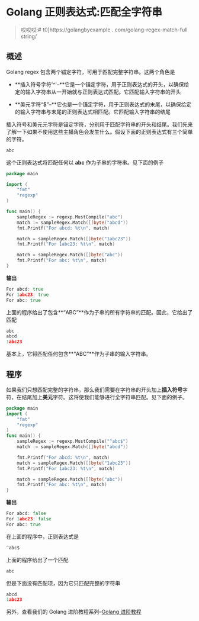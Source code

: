 # Golang 正则表达式:匹配全字符串

> 哎哎哎:# t0]https://golangbyexample . com/golang-regex-match-full string/

## **概述**

Golang regex 包含两个锚定字符，可用于匹配完整字符串。这两个角色是

*   **插入符号字符'^'–**它是一个锚定字符，用于正则表达式的开头，以确保给定的输入字符串从一开始就与正则表达式匹配。它匹配输入字符串的开头

*   **美元字符“$”–**它也是一个锚定字符，用于正则表达式的末尾，以确保给定的输入字符串与末尾的正则表达式相匹配。它匹配输入字符串的结尾

插入符号和美元元字符是锚定字符，分别用于匹配字符串的开头和结尾。我们先来了解一下如果不使用这些主播角色会发生什么。假设下面的正则表达式有三个简单的字符。

```go
abc
```

这个正则表达式将匹配任何以 **abc** 作为子串的字符串。见下面的例子

```go
package main

import (
    "fmt"
    "regexp"
)

func main() {
    sampleRegex := regexp.MustCompile("abc")
    match := sampleRegex.Match([]byte("abcd"))
    fmt.Printf("For abcd: %t\n", match)

    match = sampleRegex.Match([]byte("1abc23"))
    fmt.Printf("For 1abc23: %t\n", match)

    match = sampleRegex.Match([]byte("abc"))
    fmt.Printf("For abc: %t\n", match)
}
```

**输出**

```go
For abcd: true
For 1abc23: true
For abc: true
```

上面的程序给出了包含**“ABC”**作为子串的所有字符串的匹配。因此，它给出了匹配

```go
abc
abcd
1abc23
```

基本上，它将匹配任何包含**“ABC”**作为子串的输入字符串。

## **程序**

如果我们只想匹配完整的字符串，那么我们需要在字符串的开头加上**插入符号**字符，在结尾加上**美元**字符。这将使我们能够进行全字符串匹配。见下面的例子。

```go
package main
import (
    "fmt"
    "regexp"
)
func main() {
    sampleRegex := regexp.MustCompile("^abc$")
    match := sampleRegex.Match([]byte("abcd"))

    fmt.Printf("For abcd: %t\n", match)
    match = sampleRegex.Match([]byte("1abc23"))
    fmt.Printf("For 1abc23: %t\n", match)

    match = sampleRegex.Match([]byte("abc"))
    fmt.Printf("For abc: %t\n", match)
}
```

**输出**

```go
For abcd: false
For 1abc23: false
For abc: true
```

在上面的程序中，正则表达式是

```go
^abc$
```

上面的程序给出了一个匹配

```go
abc
```

但是下面没有匹配项，因为它只匹配完整的字符串

```go
abcd
1abc23
```

另外，查看我们的 Golang 进阶教程系列–[<u>Golang 进阶教程</u>](https://golangbyexample.com/golang-comprehensive-tutorial/)